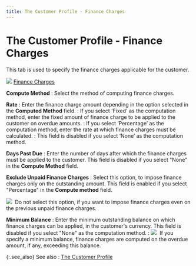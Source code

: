 ```yaml
---
title: The Customer Profile - Finance Charges
---
```


# The Customer Profile - Finance Charges


This tab is used to specify the finance charges applicable for the customer.


![]({{site.mc_baseurl}}/img/lens.gif) [Finance Charges]({{site.mc_baseurl}}/customer-details/finance-charges/finance_charges_content.html)


**Compute Method**
: Select the method of computing finance charges.


**Rate**
: Enter the finance charge amount depending in the  option selected in the **Computed Method**  field.
: If you select 'Fixed' as the computation method,  enter the fixed amount of finance charge to be applied to the customer  on overdue amounts.
: If you select ‘Percentage’ as the computation method,  enter the rate at which finance charges must be calculated.
: This field is disabled if you select ‘None’ as the  computation method.


**Days Past Due**
: Enter the number of days after which the finance  charges must be applied to the customer. This field is disabled if you  select "None" in the **Compute 
 Method** field.


**Exclude Unpaid Finance Charges**
: Select this option, to impose finance charges only  on the outstanding amount. This field is enabled if you select "Percentage"  in the **Compute method** field.


![]({{site.mc_baseurl}}/img/note.gif)  Do  not select this option, if you want to impose finance charges even on  the previous unpaid finance charges.


**Minimum Balance**
: Enter the minimum outstanding balance on which finance  charges can be applied, in the customer's currency. This field is disabled  if you select "None" as the computation method.
: ![]({{site.mc_baseurl}}/img/note.gif)  If  you specify a minimum balance, finance charges are computed on the overdue  amount, if any, exceeding this balance.


{:.see_also}
See also
: [The Customer  Profile]({{site.mc_baseurl}}/creating-a-customer/the_customer_profile_steps.html)
